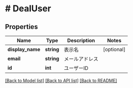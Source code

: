 # # DealUser

## Properties

Name | Type | Description | Notes
------------ | ------------- | ------------- | -------------
**display_name** | **string** | 表示名 | [optional] 
**email** | **string** | メールアドレス | 
**id** | **int** | ユーザーID | 

[[Back to Model list]](../../README.md#documentation-for-models) [[Back to API list]](../../README.md#documentation-for-api-endpoints) [[Back to README]](../../README.md)


